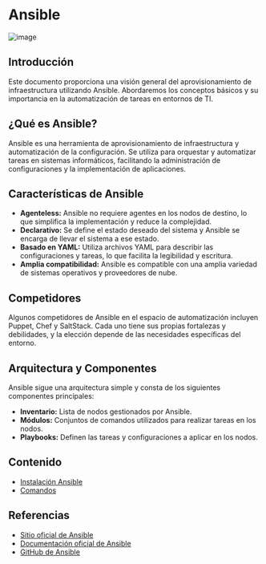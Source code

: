 # Ansible

![image](https://github.com/Scosrom/Ansible/assets/114906778/ef9005cf-4144-4c4c-905f-698134674fb2)


## Introducción

Este documento proporciona una visión general del aprovisionamiento de infraestructura utilizando Ansible. Abordaremos los conceptos básicos y su importancia en la automatización de tareas en entornos de TI.

## ¿Qué es Ansible?

Ansible es una herramienta de aprovisionamiento de infraestructura y automatización de la configuración. Se utiliza para orquestar y automatizar tareas en sistemas informáticos, facilitando la administración de configuraciones y la implementación de aplicaciones.

## Características de Ansible

- **Agenteless:** Ansible no requiere agentes en los nodos de destino, lo que simplifica la implementación y reduce la complejidad.
- **Declarativo:** Se define el estado deseado del sistema y Ansible se encarga de llevar el sistema a ese estado.
- **Basado en YAML:** Utiliza archivos YAML para describir las configuraciones y tareas, lo que facilita la legibilidad y escritura.
- **Amplia compatibilidad:** Ansible es compatible con una amplia variedad de sistemas operativos y proveedores de nube.

## Competidores

Algunos competidores de Ansible en el espacio de automatización incluyen Puppet, Chef y SaltStack. Cada uno tiene sus propias fortalezas y debilidades, y la elección depende de las necesidades específicas del entorno.

## Arquitectura y Componentes

Ansible sigue una arquitectura simple y consta de los siguientes componentes principales:

- **Inventario:** Lista de nodos gestionados por Ansible.
- **Módulos:** Conjuntos de comandos utilizados para realizar tareas en los nodos.
- **Playbooks:** Definen las tareas y configuraciones a aplicar en los nodos.

## Contenido

- [Instalación Ansible](instalacion.md)
- [Comandos](comandos.md)

## Referencias

- [Sitio oficial de Ansible](https://www.ansible.com/)
- [Documentación oficial de Ansible](https://docs.ansible.com/)
- [GitHub de Ansible](https://github.com/ansible/ansible)




